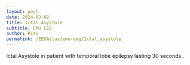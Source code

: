 ```yaml
---
layout: post
date: 2024-03-02
title: Ictal Asystole
subtitle: EMU EEG
author: Ritu
permalink: /EEGAtlas/emu-eeg/Ictal_asystole
---
```



Ictal Asystole in patient with temporal lobe epilepsy lasting 30 seconds.. 

